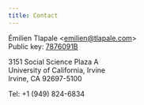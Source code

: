 ```yaml
---
title: Contact
---
```


Émilien Tlapale \<<emilien@tlapale.com>\>  
Public key: [7876091B](data/et.pk)

3151 Social Science Plaza A  
University of California, Irvine  
Irvine, CA 92697-5100

Tel: +1 (949) 824-6834
